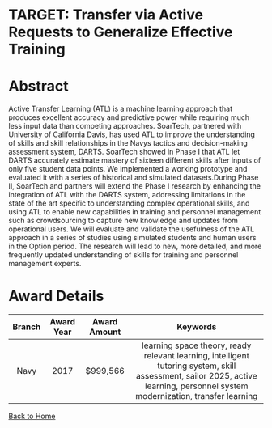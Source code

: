 
TARGET: Transfer via Active Requests to Generalize Effective Training
=====================================================================

# Abstract


Active Transfer Learning (ATL) is a machine learning approach that produces excellent accuracy and predictive power while requiring much less input data than competing approaches. SoarTech, partnered with University of California Davis, has used ATL to improve the understanding of skills and skill relationships in the Navys tactics and decision-making assessment system, DARTS. SoarTech showed in Phase I that ATL let DARTS accurately estimate mastery of sixteen different skills after inputs of only five student data points. We implemented a working prototype and evaluated it with a series of historical and simulated datasets.During Phase II, SoarTech and partners will extend the Phase I research by enhancing the integration of ATL with the DARTS system, addressing limitations in the state of the art specific to understanding complex operational skills, and using ATL to enable new capabilities in training and personnel management such as crowdsourcing to capture new knowledge and updates from operational users. We will evaluate and validate the usefulness of the ATL approach in a series of studies using simulated students and human users in the Option period. The research will lead to new, more detailed, and more frequently updated understanding of skills for training and personnel management experts.  

# Award Details

|Branch|Award Year|Award Amount|Keywords|
| :---: | :---: | :---: | :---: |
|Navy|2017|$999,566|learning space theory, ready relevant learning, intelligent tutoring system, skill assessment, sailor 2025, active learning, personnel system modernization, transfer learning|
  
  


[Back to Home](https://github.com/chrischow/dod_sbir_awards#1921)